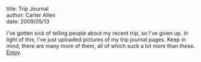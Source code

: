 title: Trip Journal  
author: Carter Allen  
date: 2009/05/13  

I've gotten sick of telling people about my recent trip, so I've given up. In light of this, I've just uploaded pictures of my trip journal pages. Keep in mind, there are many more of them, all of which suck a lot more than these. <a href="http://www.flickr.com/photos/33672094@N07/sets/72157617976646395/">Enjoy</a>.
